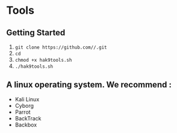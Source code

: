 # Tools


## Getting Started
1. ```git clone https://github.com//.git```
2. ```cd ```
3. ```chmod +x hak9tools.sh ```
4. ```./hak9tools.sh ```

## A linux operating system. We recommend :
- Kali Linux 
- Cyborg
- Parrot 
- BackTrack 
- Backbox
